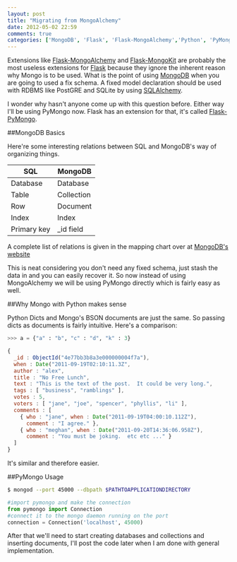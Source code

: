 ```yaml
---
layout: post
title: "Migrating from MongoAlchemy"
date: 2012-05-02 22:59
comments: true
categories: ['MongoDB', 'Flask', 'Flask-MongoAlchemy','Python', 'PyMongo']
---
```


Extensions like [Flask-MongoAlchemy](http://packages.python.org/Flask-MongoAlchemy/) and [Flask-MongoKit](http://flask.pocoo.org/docs/patterns/mongokit/) are probably the most useless extensions for [Flask](http://flask.pocoo.org/) because they ignore the inherent reason why Mongo is to be used. What is the point of using [MongoDB](http://www.mongodb.org/) when you are going to used a fix schema. A fixed model declaration should be used with RDBMS like PostGRE and SQLite by using [SQLAlchemy](http://www.sqlalchemy.org/). 

I wonder why hasn't anyone come up with this question before. Either way I'll be using PyMongo now. Flask has an extension for that, it's called [Flask-PyMongo](http://flask-pymongo.readthedocs.org/en/0-1/index.html). 

##MongoDB Basics

Here're some interesting relations between SQL and MongoDB's way of organizing things.
<table class="table table-bordered table-striped">
	<thead>
		<tr>
			<th>SQL</th>
			<th>MongoDB</th>
		</tr>	
	</thead>
	<tbody>	
    	<tr>
        	<td>Database</td>
			<td>Database</td>
    	</tr>
		<tr>
        	<td>Table</td>
			<td>Collection</td>
    	</tr>
		<tr>
        	<td>Row</td>
			<td>Document</td>
    	</tr>
		<tr>
        	<td>Index</td>
			<td>Index</td>
    	</tr>
		<tr>
        	<td>Primary key</td>
			<td>_id field</td>
    	</tr>
	</tbody>
</table>

A complete list of relations is given in the mapping chart over at [MongoDB's website](http://www.mongodb.org/display/DOCS/SQL+to+Mongo+Mapping+Chart)

This is neat considering you don't need any fixed schema, just stash the data in and you can easily recover it. So now instead of using MongoAlchemy we will be using PyMongo directly which is fairly easy as well.

##Why Mongo with Python makes sense

Python Dicts and Mongo's BSON documents are just the same. So passing dicts as documents is fairly intuitive. Here's a comparison:

```python dict.py
>>> a = {"a" : "b", "c" : "d", "k" : 3}
```

```javascript MongoDB schema example
{
  _id : ObjectId("4e77bb3b8a3e000000004f7a"),
  when : Date("2011-09-19T02:10:11.3Z",
  author : "alex",
  title : "No Free Lunch",
  text : "This is the text of the post.  It could be very long.",
  tags : [ "business", "ramblings" ],
  votes : 5,
  voters : [ "jane", "joe", "spencer", "phyllis", "li" ],
  comments : [
    { who : "jane", when : Date("2011-09-19T04:00:10.112Z"),
      comment : "I agree." },
    { who : "meghan", when : Date("2011-09-20T14:36:06.958Z"),
      comment : "You must be joking.  etc etc ..." }
  ]
}
```

It's similar and therefore easier.

##PyMongo Usage

```bash  start the mongo daemon on any port and application directory to store database
$ mongod --port 45000 --dbpath $PATHTOAPPLICATIONDIRECTORY
```

```python 
#import pymongo and make the connection
from pymongo import Connection
#connect it to the mongo daemon running on the port
connection = Connection('localhost', 45000)
```

After that we'll need to start creating databases and collections and inserting documents, I'll post the code later when I am done with general implementation.